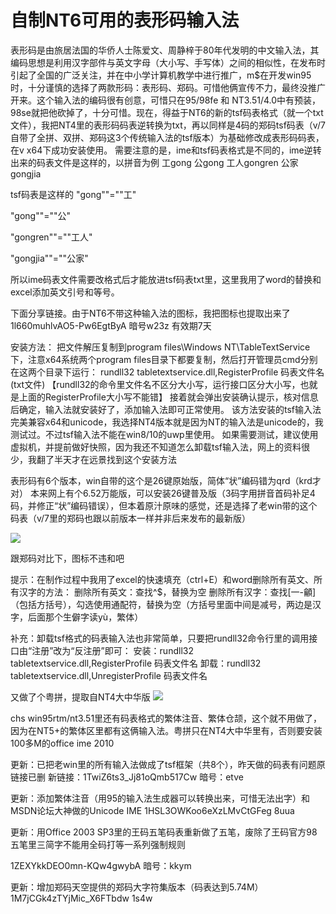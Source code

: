 # 自制NT6可用的表形码输入法

表形码是由旅居法国的华侨人士陈爱文、周静梓于80年代发明的中文输入法，其编码思想是利用汉字部件与英文字母（大小写、手写体）之间的相似性，在发布时引起了全国的广泛关注，并在中小学计算机教学中进行推广，m$在开发win95时，十分谨慎的选择了两款形码：表形码、郑码。可惜他俩宣传不力，最终没推广开来。这个输入法的编码很有创意，可惜只在95/98fe 和 NT3.51/4.0中有预装，98se就把他砍掉了，十分可惜。现在，得益于NT6的新的tsf码表格式（就一个txt文件），我把NT4里的表形码码表逆转换为txt，再以同样是4码的郑码tsf码表（v/7自带了全拼、双拼、郑码这3个传统输入法的tsf版本）为基础修改成表形码码表，在v x64下成功安装使用。 需要注意的是，ime和tsf码表格式是不同的，ime逆转出来的码表文件是这样的，以拼音为例 工gong 公gong 工人gongren 公家gongjia

tsf码表是这样的 "gong""=""工"

"gong""=""公"

"gongren""=""工人"

"gongjia""=""公家"

所以ime码表文件需要改格式后才能放进tsf码表txt里，这里我用了word的替换和excel添加英文引号和等号。

下面分享链接。由于NT6不带这种输入法的图标，我把图标也提取出来了 1l660muhlvAO5-Pw6EgtByA 暗号w23z 有效期7天

安装方法： 把文件解压复制到program files\Windows NT\TableTextService下，注意x64系统两个program files目录下都要复制，然后打开管理员cmd分别在这两个目录下运行： rundll32 tabletextservice.dll,RegisterProfile 码表文件名\(txt文件\) 【rundll32的命令里文件名不区分大小写，运行接口区分大小写，也就是上面的RegisterProfile大小写不能错】 接着就会弹出安装确认提示，核对信息后确定，输入法就安装好了，添加输入法即可正常使用。 该方法安装的tsf输入法完美兼容x64和unicode，我选择NT4版本就是因为NT的输入法是unicode的，我测试过。不过tsf输入法不能在win8/10的uwp里使用。 如果需要测试，建议使用虚拟机，并提前做好快照，因为我还不知道怎么卸载tsf输入法，网上的资料很少，我翻了半天才在远景找到这个安装方法

表形码有6个版本，win自带的这个是26键原始版，简体“状”编码错为qrd（krd才对） 本来网上有个6.52万能版，可以安装26键普及版（3码字用拼音首码补足4码，并修正“状”编码错误），但本着原汁原味的感觉，还是选择了老win带的这个码表（v/7里的郑码也跟以前版本一样并非后来发布的最新版）

![](https://wvbarchive.s3-ap-northeast-1.amazonaws.com/6331104532/3379ce763912b31b2f374d5f8918367adbb4e167.jpg)

跟郑码对比下，图标不违和吧

提示：在制作过程中我用了excel的快速填充（ctrl+E）和word删除所有英文、所有汉字的方法： 删除所有英文：查找^$，替换为空 删除所有汉字：查找\[一-龥\]（包括方括号），勾选使用通配符，替换为空（方括号里面中间是减号，两边是汉字，后面那个生僻字读yù，繁体）

补充：卸载tsf格式的码表输入法也非常简单，只要把rundll32命令行里的调用接口由“注册”改为“反注册”即可： 安装：rundll32 tabletextservice.dll,RegisterProfile 码表文件名 卸载：rundll32 tabletextservice.dll,UnregisterProfile 码表文件名

又做了个粤拼，提取自NT4大中华版 ![](https://wvbarchive.s3-ap-northeast-1.amazonaws.com/6331104532/3b7df9500fb30f2416c20775c795d143ac4b0365.jpg)

chs win95rtm/nt3.51里还有码表格式的繁体注音、繁体仓颉，这个就不用做了，因为在NT5+的繁体区里都有这俩输入法。粤拼只在NT4大中华里有，否则要安装100多M的office ime 2010

更新：已把老win里的所有输入法做成了tsf框架（共8个），昨天做的码表有问题原链接已删 新链接：1TwiZ6ts3\_Jj81oQmb517Cw 暗号：etve

更新：添加繁体注音（用95的输入法生成器可以转换出来，可惜无法出字）和MSDN论坛大神做的Unicode IME 1HSL3OWKoo6eXzLMvCtGFeg 8uua

更新：用Office 2003 SP3里的王码五笔码表重新做了五笔，废除了王码官方98五笔里三简字不能用全码打等一系列强制规则

1ZEXYkkDEO0mn-KQw4gwybA 暗号：kkym

更新：增加郑码天空提供的郑码大字符集版本（码表达到5.74M） 1M7jCGk4zTYjMic\_X6FTbdw 1s4w

